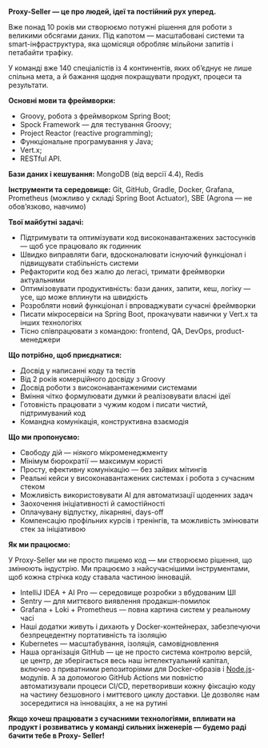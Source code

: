 **Proxy-Seller — це про людей, ідеї та постійний рух уперед.**

Вже понад 10 років ми створюємо потужні рішення для роботи з великими обсягами
даних. Під капотом — масштабовані системи та smart-інфраструктура, яка
щомісяця обробляє мільйони запитів і петабайти трафіку.

У команді вже 140 спеціалістів із 4 континентів, яких об’єднує не лише спільна
мета, а й бажання щодня покращувати продукт, процеси та результати.

**Основні мови та фреймворки:**

  * Groovy, робота з фреймворком Spring Boot;
  * Spock Framework — для тестування Groovy;
  * Project Reactor (reactive programming);
  * Функціональне програмування у Java;
  * Vert.x;
  * RESTful API.

**Бази даних і кешування:** MongoDB (від версії 4.4), Redis

**Інструменти та середовище:** Git, GitHub, Gradle, Docker, Grafana,
Prometheus (можливо у складі Spring Boot Actuator), SBE (Agrona — не
обов’язково, навчимо)

**Твої майбутні задачі:**

  * Підтримувати та оптимізувати код високонавантажених застосунків — щоб усе працювало як годинник
  * Швидко виправляти баги, вдосконалювати існуючий функціонал і підвищувати стабільність системи
  * Рефакторити код без жалю до легасі, тримати фреймворки актуальними
  * Оптимізовувати продуктивність: бази даних, запити, кеш, логіку — усе, що може вплинути на швидкість
  * Розробляти новий функціонал і впроваджувати сучасні фреймворки
  * Писати мікросервіси на Spring Boot, прокачувати навички у Vert.x та інших технологіях
  * Тісно співпрацювати з командою: frontend, QA, DevOps, product-менеджери

**Що потрібно, щоб приєднатися:**

  * Досвід у написанні коду та тестів
  * Від 2 років комерційного досвіду з Groovy
  * Досвід роботи з високонавантаженими системами
  * Вміння чітко формулювати думки й реалізовувати власні ідеї
  * Готовність працювати з чужим кодом і писати чистий, підтримуваний код
  * Командна комунікація, конструктивна взаємодія

**Що ми пропонуємо:**

  * Свободу дій — ніякого мікроменеджменту
  * Мінімум бюрократії — максимум користі
  * Просту, ефективну комунікацію — без зайвих мітингів
  * Реальні кейси у високонавантажених системах і робота з сучасним стеком
  * Можливість використовувати AI для автоматизації щоденних задач
  * Заохочення ініціативності й самостійності
  * Оплачувану відпустку, лікарняні, days-off
  * Компенсацію профільних курсів і тренінгів, та можливість змінювати стек за ініціативою

**Як ми працюємо:**

У Proxy-Seller ми не просто пишемо код — ми створюємо рішення, що змінюють
індустрію. Ми працюємо з найсучаснішими інструментами, щоб кожна стрічка коду
ставала частиною інновацій.

  * IntelliJ IDEA + AI Pro — середовище розробки з вбудованим ШІ
  * Sentry — для миттєвого виявлення продакшн-помилок
  * Grafana + Loki + Prometheus — повна картина систем у реальному часі
  * Наші додатки живуть і дихають у Docker-контейнерах, забезпечуючи безпрецедентну портативність та ізоляцію
  * Kubernetes — масштабування, ізоляція, самовідновлення
  * Наша організація GitHub — це не просто система контролю версій, це центр, де зберігається весь наш інтелектуальний капітал, включно з приватними репозиторіями для Docker-образів і [Node.js](http://node.js/)-модулів. А за допомогою GitHub Actions ми повністю автоматизували процеси CI/CD, перетворивши кожну фіксацію коду на частину безшовного і миттєвого циклу доставки. Це дозволяє нам зосередитися на інноваціях, а не на рутині

**Якщо хочеш працювати з сучасними технологіями, впливати на продукт і
розвиватись у команді сильних інженерів — будемо раді бачити тебе в Proxy-
Seller!**